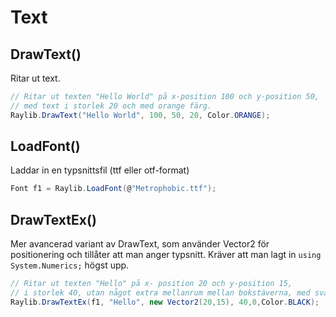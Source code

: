 # Text

## DrawText\(\)

Ritar ut text.

```csharp
// Ritar ut texten "Hello World" på x-position 100 och y-position 50,
// med text i storlek 20 och med orange färg.
Raylib.DrawText("Hello World", 100, 50, 20, Color.ORANGE);
```

## LoadFont\(\)

Laddar in en typsnittsfil \(ttf eller otf-format\)

```csharp
Font f1 = Raylib.LoadFont(@"Metrophobic.ttf");
```

## DrawTextEx\(\)

Mer avancerad variant av DrawText, som använder Vector2 för positionering och tillåter att man anger typsnitt. Kräver att man lagt in `using System.Numerics;` högst upp.

```csharp
// Ritar ut texten "Hello" på x- position 20 och y-position 15,
// i storlek 40, utan något extra mellanrum mellan bokstäverna, med svart färg.
Raylib.DrawTextEx(f1, "Hello", new Vector2(20,15), 40,0,Color.BLACK);
```

